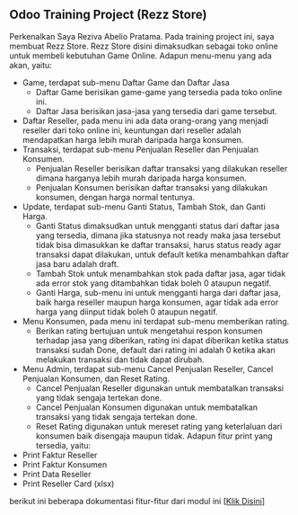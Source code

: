 Odoo Training Project (Rezz Store)
----
Perkenalkan Saya Reziva Abelio Pratama.
Pada training project ini, saya membuat Rezz Store.
Rezz Store disini dimaksudkan sebagai toko online untuk membeli kebutuhan Game Online.
Adapun menu-menu yang ada akan, yaitu:
- Game, terdapat sub-menu Daftar Game dan Daftar Jasa
    - Daftar Game berisikan game-game yang tersedia pada toko online ini.
    - Daftar Jasa berisikan jasa-jasa yang tersedia dari game tersebut.
- Daftar Reseller, pada menu ini ada data orang-orang yang menjadi reseller dari toko online ini, keuntungan dari reseller adalah mendapatkan harga lebih murah daripada harga konsumen.
- Transaksi, terdapat sub-menu Penjualan Reseller dan Penjualan Konsumen.
    - Penjualan Reseller berisikan daftar transaksi yang dilakukan reseller dimana harganya lebih murah daripada harga konsumen.
    - Penjualan Konsumen berisikan daftar transaksi yang dilakukan konsumen, dengan harga normal tentunya.
- Update, terdapat sub-menu Ganti Status, Tambah Stok, dan Ganti Harga.
    - Ganti Status dimaksudkan untuk mengganti status dari daftar jasa yang tersedia, dimana jika statusnya not ready maka jasa tersebut tidak bisa dimasukkan ke daftar transaksi, harus status  ready agar transaksi dapat dilakukan, untuk default ketika menambahkan daftar jasa baru adalah draft.
    - Tambah Stok untuk menambahkan stok pada daftar jasa, agar tidak ada error stok yang ditambahkan tidak boleh 0 ataupun negatif.
    - Ganti Harga, sub-menu ini untuk mengganti harga dari daftar jasa, baik harga reseller maupun harga konsumen, agar tidak ada error harga yang diinput tidak boleh 0 ataupun negatif.
- Menu Konsumen, pada menu ini terdapat sub-menu memberikan rating.
    - Berikan rating bertujuan untuk mengetahui respon konsumen terhadap jasa yang diberikan, rating ini dapat diberikan ketika status transaksi sudah Done, default dari rating ini adalah 0 ketika akan melakukan transaksi dan tidak dapat dirubah.
- Menu Admin, terdapat sub-menu Cancel Penjualan Reseller, Cancel Penjualan Konsumen, dan Reset Rating.
    - Cancel Penjualan Reseller digunakan untuk membatalkan transaksi yang tidak sengaja tertekan done.
    - Cancel Penjualan Konsumen digunakan untuk membatalkan transaksi yang tidak sengaja tertekan done.
    - Reset Rating digunakan untuk mereset rating yang keterlaluan dari konsumen baik disengaja maupun tidak.
Adapun fitur print yang tersedia, yaitu:
- Print Faktur Reseller
- Print Faktur Konsumen
- Print Data Reseller
- Print Reseller Card (xlsx)

berikut ini beberapa dokumentasi fitur-fitur dari modul ini [<a href="https://drive.google.com/drive/folders/1OAFEo8OR6ZLygXZfFD94luJLQov2d_n9?usp=sharing">Klik Disini</a>]